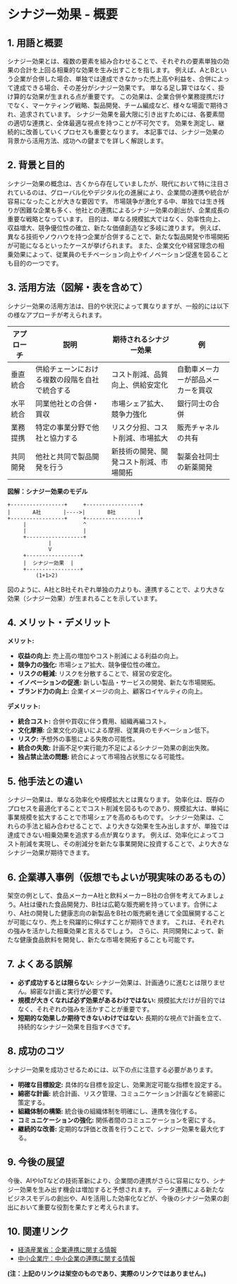 # シナジー効果 - 概要

## 1. 用語と概要

シナジー効果とは、複数の要素を組み合わせることで、それぞれの要素単独の効果の合計を上回る相乗的な効果を生み出すことを指します。  例えば、AとBという企業が合併した場合、単独では達成できなかった売上高や利益を、合併によって達成できる場合、その差分がシナジー効果です。  単なる足し算ではなく、掛け算的な効果が生まれる点が重要です。  この効果は、企業合併や業務提携だけでなく、マーケティング戦略、製品開発、チーム編成など、様々な場面で期待され、追求されています。  シナジー効果を最大限に引き出すためには、各要素間の適切な連携と、全体最適な視点を持つことが不可欠です。  効果を測定し、継続的に改善していくプロセスも重要となります。  本記事では、シナジー効果の背景から活用方法、成功への鍵までを詳しく解説します。


## 2. 背景と目的

シナジー効果の概念は、古くから存在していましたが、現代において特に注目されているのは、グローバル化やデジタル化の進展により、企業間の連携や統合が容易になったことが大きな要因です。  市場競争が激化する中、単独では生き残りが困難な企業も多く、他社との連携によるシナジー効果の創出が、企業成長の重要な戦略となっています。  目的は、単なる規模拡大ではなく、効率性向上、収益増大、競争優位性の確立、新たな価値創造など多岐に渡ります。  例えば、異なる技術やノウハウを持つ企業が合併することで、新たな製品開発や市場開拓が可能になるといったケースが挙げられます。  また、企業文化や経営理念の相乗効果によって、従業員のモチベーション向上やイノベーション促進を図ることも目的の一つです。


## 3. 活用方法（図解・表を含めて）

シナジー効果の活用方法は、目的や状況によって異なりますが、一般的には以下の様なアプローチが考えられます。

| アプローチ | 説明 | 期待されるシナジー効果 | 例 |
|---|---|---|---|
| 垂直統合 | 供給チェーンにおける複数の段階を自社で統合する | コスト削減、品質向上、供給安定化 | 自動車メーカーが部品メーカーを買収 |
| 水平統合 | 同業他社との合併・買収 | 市場シェア拡大、競争力強化 | 銀行同士の合併 |
| 業務提携 | 特定の事業分野で他社と協力する | リスク分担、コスト削減、市場拡大 | 販売チャネルの共有 |
| 共同開発 | 他社と共同で製品開発を行う | 新技術の開発、開発コスト削減、市場開拓 | 製薬会社同士の新薬開発 |


**図解：シナジー効果のモデル**

```
+-----------------+     +-----------------+
|       A社       |---->|       B社       |
+-----------------+     +-----------------+
     |                  ^
     |                  |
     +------------------+
             |
             V
     +-----------------+
     |  シナジー効果  |
     +-----------------+
         (1+1>2)
```

図のように、A社とB社それぞれ単独の力よりも、連携することで、より大きな効果（シナジー効果）が生まれることを示しています。


## 4. メリット・デメリット

**メリット:**

* **収益の向上:** 売上高の増加やコスト削減による利益の向上。
* **競争力の強化:** 市場シェア拡大、競争優位性の確立。
* **リスクの軽減:** リスクを分散することで、経営の安定化。
* **イノベーションの促進:** 新しい製品・サービスの開発、新たな市場開拓。
* **ブランド力の向上:** 企業イメージの向上、顧客ロイヤルティの向上。


**デメリット:**

* **統合コスト:** 合併や買収に伴う費用、組織再編コスト。
* **文化摩擦:** 企業文化の違いによる摩擦、従業員のモチベーション低下。
* **リスク:** 予想外の事態による失敗の可能性。
* **統合の失敗:** 計画不足や実行能力不足によるシナジー効果の創出失敗。
* **独占禁止法の問題:** 統合によって市場独占状態になる可能性。


## 5. 他手法との違い

シナジー効果は、単なる効率化や規模拡大とは異なります。  効率化は、既存のプロセスを最適化することでコスト削減を図るものであり、規模拡大は、単純に事業規模を拡大することで市場シェアを高めるものです。  シナジー効果は、これらの手法と組み合わせることで、より大きな効果を生み出しますが、単独では達成できない相乗効果を追求する点が異なります。  例えば、効率化によってコスト削減を実現し、その削減分を新たな事業開発に投資することで、より大きなシナジー効果が期待できます。


## 6. 企業導入事例（仮想でもよいが現実味のあるもの）

架空の例として、食品メーカーA社と飲料メーカーB社の合併を考えてみましょう。A社は優れた食品開発力、B社は広範な販売網を持っています。合併により、A社の開発した健康志向の新製品をB社の販売網を通じて全国展開することが可能になり、売上を飛躍的に伸ばすことが期待できます。  これは、それぞれの強みを活かした相乗効果と言えるでしょう。  さらに、共同開発によって、新たな健康食品飲料を開発し、新たな市場を開拓することも可能です。


## 7. よくある誤解

* **必ず成功するとは限らない:** シナジー効果は、計画通りに進むとは限りません。綿密な計画と実行が必要です。
* **規模が大きくなれば必ず効果があるわけではない:** 規模拡大だけが目的ではなく、それぞれの強みを活かすことが重要です。
* **短期的な効果しか期待できないわけではない:** 長期的な視点で計画を立て、持続的なシナジー効果を目指すべきです。


## 8. 成功のコツ

シナジー効果を成功させるためには、以下の点に注意する必要があります。

* **明確な目標設定:** 具体的な目標を設定し、効果測定可能な指標を設定する。
* **綿密な計画:** 統合計画、リスク管理、コミュニケーション計画などを綿密に策定する。
* **組織体制の構築:** 統合後の組織体制を明確にし、連携を強化する。
* **コミュニケーションの強化:** 関係者間のコミュニケーションを密にする。
* **継続的な改善:** 定期的な評価と改善を行うことで、シナジー効果を最大化する。


## 9. 今後の展望

今後、AIやIoTなどの技術革新により、企業間の連携がさらに容易になり、シナジー効果を生み出す機会は増加すると予想されます。  データ連携による新たなビジネスモデルの創出や、AIを活用した効率化などが、今後のシナジー効果の創出において重要な役割を果たすと考えられます。


## 10. 関連リンク

* [経済産業省：企業連携に関する情報](仮のリンク)
* [中小企業庁：中小企業の連携に関する情報](仮のリンク)


**(注：上記のリンクは架空のものであり、実際のリンクではありません。)**
